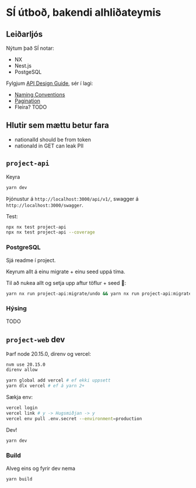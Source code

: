 # SÍ útboð, bakendi alhliðateymis

## Leiðarljós

Nýtum það SÍ notar:

- NX
- Nest.js
- PostgeSQL

Fylgjum [API Design Guide](https://docs.devland.is/technical-overview/api-design-guide), sér í lagi:

- [Naming Conventions](https://docs.devland.is/technical-overview/api-design-guide/naming-conventions)
- [Pagination](https://docs.devland.is/technical-overview/api-design-guide/pagination)
- Fleira? TODO

## Hlutir sem mættu betur fara

- nationalId should be from token
- nationaId in GET can leak PII

## `project-api`

Keyra

```bash
yarn dev
```

Þjónustur á `http://localhost:3000/api/v1/`, swagger á `http://localhost:3000/swagger`.

Test:

```bash
npx nx test project-api
npx nx test project-api --coverage
```

### PostgreSQL

Sjá readme í project.

Keyrum allt á einu migrate + einu seed uppá tíma.

Til að nukea allt og setja upp aftur töflur + seed 💨:

```bash
yarn nx run project-api:migrate/undo && yarn nx run project-api:migrate && yarn nx run project-api:seed
```

### Hýsing

TODO

## `project-web` dev

Þarf node 20.15.0, direnv og vercel:

```bash
nvm use 20.15.0
direnv allow

yarn global add vercel # ef ekki uppsett
yarn dlx vercel # ef á yarn 2+
```

Sækja env:

```bash
vercel login
vercel link # y -> Hugsmiðjan -> y
vercel env pull .env.secret --environment=production
```

Dev!

```bash
yarn dev
```

### Build

Alveg eins og fyrir dev nema

```bash
yarn build
```
